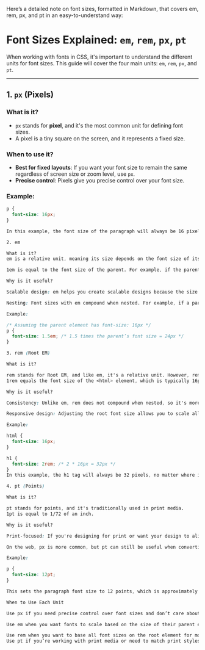 Here’s a detailed note on font sizes, formatted in Markdown, that covers em, rem, px, and pt in an easy-to-understand way:

# Font Sizes Explained: `em`, `rem`, `px`, `pt`

When working with fonts in CSS, it's important to understand the different units for font sizes. This guide will cover the four main units: `em`, `rem`, `px`, and `pt`.

---

## 1. `px` (Pixels)

### What is it?

- `px` stands for **pixel**, and it's the most common unit for defining font sizes.
- A pixel is a tiny square on the screen, and it represents a fixed size.

### When to use it?

- **Best for fixed layouts**: If you want your font size to remain the same regardless of screen size or zoom level, use `px`.
- **Precise control**: Pixels give you precise control over your font size.

### Example:

```css
p {
  font-size: 16px;
}

In this example, the font size of the paragraph will always be 16 pixels, no matter what device or screen size is used.

2. em

What is it?
em is a relative unit, meaning its size depends on the font size of its parent element.

1em is equal to the font size of the parent. For example, if the parent element has a font size of 16px, then 1em will also be 16px.

Why is it useful?

Scalable design: em helps you create scalable designs because the size of the text changes relative to its parent element.

Nesting: Font sizes with em compound when nested. For example, if a parent has a font size of 2em and the child has 1.5em, the child’s size will be 2 * 1.5 = 3em.

Example:

/* Assuming the parent element has font-size: 16px */
p {
  font-size: 1.5em; /* 1.5 times the parent’s font size = 24px */
}

3. rem (Root EM)

What is it?

rem stands for Root EM, and like em, it's a relative unit. However, rem is always based on the font size of the root element (<html>).
1rem equals the font size of the <html> element, which is typically 16px by default in most browsers.

Why is it useful?

Consistency: Unlike em, rem does not compound when nested, so it's more predictable.

Responsive design: Adjusting the root font size allows you to scale all text sizes at once.

Example:

html {
  font-size: 16px;
}

h1 {
  font-size: 2rem; /* 2 * 16px = 32px */
}
In this example, the h1 tag will always be 32 pixels, no matter where it's used on the page.

4. pt (Points)

What is it?

pt stands for points, and it's traditionally used in print media.
1pt is equal to 1/72 of an inch.

Why is it useful?

Print-focused: If you're designing for print or want your design to align with print standards, you might use pt.

On the web, px is more common, but pt can still be useful when converting from print layouts.

Example:

p {
  font-size: 12pt;
}

This sets the paragraph font size to 12 points, which is approximately equal to 16 pixels on screens.

When to Use Each Unit

Use px if you need precise control over font sizes and don’t care about scalability.

Use em when you want fonts to scale based on the size of their parent elements.

Use rem when you want to base all font sizes on the root element for more predictable scaling.
Use pt if you’re working with print media or need to match print styles.
```
